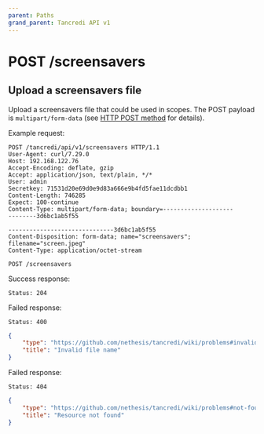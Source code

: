 ```yaml
---
parent: Paths
grand_parent: Tancredi API v1
---
```


# POST /screensavers

## Upload a screensavers file

Upload a screensavers file that could be used in scopes. The POST payload is `multipart/form-data` (see [HTTP POST method](https://developer.mozilla.org/en-US/docs/Web/HTTP/Methods/POST) for details).

Example request:
```text
POST /tancredi/api/v1/screensavers HTTP/1.1
User-Agent: curl/7.29.0
Host: 192.168.122.76
Accept-Encoding: deflate, gzip
Accept: application/json, text/plain, */*
User: admin
Secretkey: 71531d20e69d0e9d83a666e9b4fd5fae11dcdbb1
Content-Length: 746285
Expect: 100-continue
Content-Type: multipart/form-data; boundary=--------------------
--------3d6bc1ab5f55

------------------------------3d6bc1ab5f55
Content-Disposition: form-data; name="screensavers"; filename="screen.jpeg"
Content-Type: application/octet-stream

```


```text
POST /screensavers
```

Success response:

    Status: 204

Failed response:

    Status: 400

```json
{
    "type": "https://github.com/nethesis/tancredi/wiki/problems#invalid-file-name",
    "title": "Invalid file name"
}
```

Failed response:

    Status: 404

```json
{
    "type": "https://github.com/nethesis/tancredi/wiki/problems#not-found",
    "title": "Resource not found"
}
```
